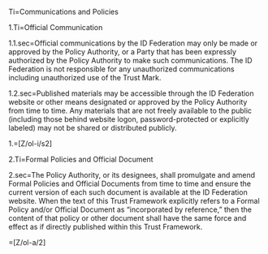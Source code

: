 Ti=Communications and Policies

1.Ti=Official Communication

1.1.sec=Official communications by the ID Federation may only be made or approved by the Policy Authority, or a Party that has been expressly authorized by the Policy Authority to make such communications. The ID Federation is not responsible for any unauthorized communications including unauthorized use of the Trust Mark.

1.2.sec=Published materials may be accessible through the ID Federation website or other means designated or approved by the Policy Authority from time to time. Any materials that are not freely available to the public (including those behind website logon, password-protected or explicitly labeled) may not be shared or distributed publicly.

1.=[Z/ol-i/s2]

2.Ti=Formal Policies and Official Document

2.sec=The Policy Authority, or its designees, shall promulgate and amend Formal Policies and Official Documents from time to time and ensure the current version of each such document is available at the ID Federation website. When the text of this Trust Framework explicitly refers to a Formal Policy and/or Official Document as “incorporated by reference,” then the content of that policy or other document shall have the same force and effect as if directly published within this Trust Framework.

=[Z/ol-a/2]